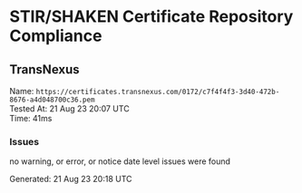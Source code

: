 # STIR/SHAKEN Certificate Repository Compliance

## TransNexus

Name: `https://certificates.transnexus.com/0172/c7f4f4f3-3d40-472b-8676-a4d048700c36.pem`\
Tested At: 21 Aug 23 20:07 UTC\
Time: 41ms

### Issues

no warning, or error, or notice date level issues were found

Generated: 21 Aug 23 20:18 UTC